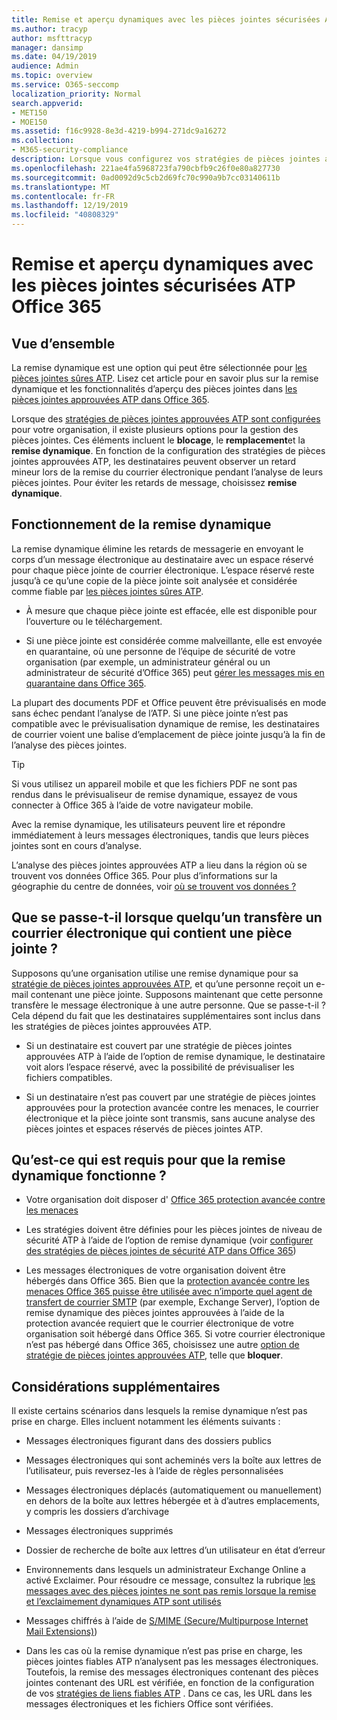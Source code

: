 ```yaml
---
title: Remise et aperçu dynamiques avec les pièces jointes sécurisées ATP Office 365
ms.author: tracyp
author: msfttracyp
manager: dansimp
ms.date: 04/19/2019
audience: Admin
ms.topic: overview
ms.service: O365-seccomp
localization_priority: Normal
search.appverid:
- MET150
- MOE150
ms.assetid: f16c9928-8e3d-4219-b994-271dc9a16272
ms.collection:
- M365-security-compliance
description: Lorsque vous configurez vos stratégies de pièces jointes approuvées ATP, vous choisissez la remise dynamique pour éviter les retards de message et permettre aux utilisateurs de prévisualiser les pièces jointes en cours d’analyse.
ms.openlocfilehash: 221ae4fa5968723fa790cbfb9c26f0e80a827730
ms.sourcegitcommit: 0ad0092d9c5cb2d69fc70c990a9b7cc03140611b
ms.translationtype: MT
ms.contentlocale: fr-FR
ms.lasthandoff: 12/19/2019
ms.locfileid: "40808329"
---
```

# <a name="dynamic-delivery-and-previewing-with-office-365-atp-safe-attachments"></a>Remise et aperçu dynamiques avec les pièces jointes sécurisées ATP Office 365

## <a name="overview"></a>Vue d’ensemble

La remise dynamique est une option qui peut être sélectionnée pour [les pièces jointes sûres ATP](atp-safe-attachments.md). Lisez cet article pour en savoir plus sur la remise dynamique et les fonctionnalités d’aperçu des pièces jointes dans [les pièces jointes approuvées ATP dans Office 365](atp-safe-attachments.md).

Lorsque des [stratégies de pièces jointes approuvées ATP sont configurées](set-up-atp-safe-attachments-policies.md) pour votre organisation, il existe plusieurs options pour la gestion des pièces jointes. Ces éléments incluent le **blocage**, le **remplacement**et la **remise dynamique**. En fonction de la configuration des stratégies de pièces jointes approuvées ATP, les destinataires peuvent observer un retard mineur lors de la remise du courrier électronique pendant l’analyse de leurs pièces jointes. Pour éviter les retards de message, choisissez **remise dynamique**.

## <a name="how-dynamic-delivery-works"></a>Fonctionnement de la remise dynamique

La remise dynamique élimine les retards de messagerie en envoyant le corps d’un message électronique au destinataire avec un espace réservé pour chaque pièce jointe de courrier électronique. L’espace réservé reste jusqu’à ce qu’une copie de la pièce jointe soit analysée et considérée comme fiable par [les pièces jointes sûres ATP](atp-safe-attachments.md).

- À mesure que chaque pièce jointe est effacée, elle est disponible pour l’ouverture ou le téléchargement.

- Si une pièce jointe est considérée comme malveillante, elle est envoyée en quarantaine, où une personne de l’équipe de sécurité de votre organisation (par exemple, un administrateur général ou un administrateur de sécurité d’Office 365) peut [gérer les messages mis en quarantaine dans Office 365](manage-quarantined-messages-and-files.md).

La plupart des documents PDF et Office peuvent être prévisualisés en mode sans échec pendant l’analyse de l’ATP. Si une pièce jointe n’est pas compatible avec le prévisualisation dynamique de remise, les destinataires de courrier voient une balise d’emplacement de pièce jointe jusqu’à la fin de l’analyse des pièces jointes.

> [!TIP]
> Si vous utilisez un appareil mobile et que les fichiers PDF ne sont pas rendus dans le prévisualiseur de remise dynamique, essayez de vous connecter à Office 365 à l’aide de votre navigateur mobile.

Avec la remise dynamique, les utilisateurs peuvent lire et répondre immédiatement à leurs messages électroniques, tandis que leurs pièces jointes sont en cours d’analyse.

L’analyse des pièces jointes approuvées ATP a lieu dans la région où se trouvent vos données Office 365. Pour plus d’informations sur la géographie du centre de données, voir [où se trouvent vos données ?](https://products.office.com/where-is-your-data-located?geo=All)

## <a name="what-happens-when-someone-forwards-an-email-that-contains-an-attachment"></a>Que se passe-t-il lorsque quelqu’un transfère un courrier électronique qui contient une pièce jointe ?

Supposons qu’une organisation utilise une remise dynamique pour sa [stratégie de pièces jointes approuvées ATP](set-up-atp-safe-attachments-policies.md), et qu’une personne reçoit un e-mail contenant une pièce jointe. Supposons maintenant que cette personne transfère le message électronique à une autre personne. Que se passe-t-il ? Cela dépend du fait que les destinataires supplémentaires sont inclus dans les stratégies de pièces jointes approuvées ATP.

- Si un destinataire est couvert par une stratégie de pièces jointes approuvées ATP à l’aide de l’option de remise dynamique, le destinataire voit alors l’espace réservé, avec la possibilité de prévisualiser les fichiers compatibles.

- Si un destinataire n’est pas couvert par une stratégie de pièces jointes approuvées pour la protection avancée contre les menaces, le courrier électronique et la pièce jointe sont transmis, sans aucune analyse des pièces jointes et espaces réservés de pièces jointes ATP.

## <a name="whats-required-for-dynamic-delivery-to-work"></a>Qu’est-ce qui est requis pour que la remise dynamique fonctionne ?

- Votre organisation doit disposer d' [Office 365 protection avancée contre les menaces](office-365-atp.md)

- Les stratégies doivent être définies pour les pièces jointes de niveau de sécurité ATP à l’aide de l’option de remise dynamique (voir [configurer des stratégies de pièces jointes de sécurité ATP dans Office 365](set-up-atp-safe-attachments-policies.md))

- Les messages électroniques de votre organisation doivent être hébergés dans Office 365. Bien que la [protection avancée contre les menaces Office 365 puisse être utilisée avec n’importe quel agent de transfert de courrier SMTP](https://docs.microsoft.com/office365/servicedescriptions/office-365-advanced-threat-protection-service-description#requirements-for-office-365-advanced-threat-protection-atp) (par exemple, Exchange Server), l’option de remise dynamique des pièces jointes approuvées à l’aide de la protection avancée requiert que le courrier électronique de votre organisation soit hébergé dans Office 365. Si votre courrier électronique n’est pas hébergé dans Office 365, choisissez une autre [option de stratégie de pièces jointes approuvées ATP](set-up-atp-safe-attachments-policies.md#step-3-learn-about-atp-safe-attachments-policy-options), telle que **bloquer**.

## <a name="additional-considerations"></a>Considérations supplémentaires

Il existe certains scénarios dans lesquels la remise dynamique n’est pas prise en charge. Elles incluent notamment les éléments suivants :

- Messages électroniques figurant dans des dossiers publics

- Messages électroniques qui sont acheminés vers la boîte aux lettres de l’utilisateur, puis reversez-les à l’aide de règles personnalisées

- Messages électroniques déplacés (automatiquement ou manuellement) en dehors de la boîte aux lettres hébergée et à d’autres emplacements, y compris les dossiers d’archivage

- Messages électroniques supprimés

- Dossier de recherche de boîte aux lettres d’un utilisateur en état d’erreur

- Environnements dans lesquels un administrateur Exchange Online a activé Exclaimer. Pour résoudre ce message, consultez la rubrique [les messages avec des pièces jointes ne sont pas remis lorsque la remise et l’exclaimement dynamiques ATP sont utilisés](https://support.microsoft.com/help/4014438/messages-with-attachments-are-not-delivered-when-atp-dynamic-delivery)

- Messages chiffrés à l’aide de [S/MIME (Secure/Multipurpose Internet Mail Extensions)](s-mime-for-message-signing-and-encryption.md))

- Dans les cas où la remise dynamique n’est pas prise en charge, les pièces jointes fiables ATP n’analysent pas les messages électroniques. Toutefois, la remise des messages électroniques contenant des pièces jointes contenant des URL est vérifiée, en fonction de la configuration de vos [stratégies de liens fiables ATP](set-up-atp-safe-links-policies.md) . Dans ce cas, les URL dans les messages électroniques et les fichiers Office sont vérifiées.
